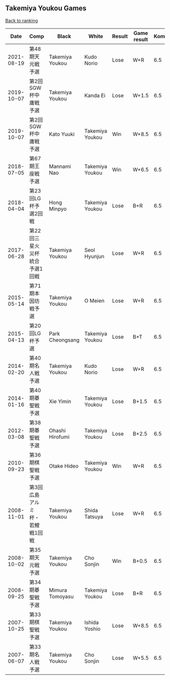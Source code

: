 ## Takemiya Youkou Games

[Back to ranking](../../index.md)




| **Date** | **Comp** | **Black** | **White** | **Result** | **Game result** | **Komi** | **Rating** | **Diff** | 
| --- | --- | --- | --- | --- | --- | --- | --- | --- |
| 2021-08-19 | 第48期天元戦予選 | Takemiya Youkou | Kudo Norio | Lose | W+R | 6.5 | missing | 0 | 
| 2019-10-07 | 第2回SGW杯中庸戦予選 | Takemiya Youkou | Kanda Ei | Lose | W+1.5 | 6.5 | missing | 0 | 
| 2019-10-07 | 第2回SGW杯中庸戦予選 | Kato Yuuki | Takemiya Youkou | Win | W+8.5 | 6.5 | missing | -2876 | 
| 2018-07-05 | 第67期王座戦予選 | Mannami Nao | Takemiya Youkou | Win | W+6.5 | 6.5 | 2876 | 2876 | 
| 2018-04-04 | 第23回LG杯予選2回戦 | Hong Minpyo | Takemiya Youkou | Lose | B+R | 6.5 | missing | 0 | 
| 2017-06-28 | 第22回三星火災杯統合予選1回戦 | Takemiya Youkou | Seol Hyunjun | Lose | W+R | 6.5 | missing | 0 | 
| 2015-05-14 | 第71期本因坊戦予選 | Takemiya Youkou | O Meien | Lose | W+R | 6.5 | missing | 0 | 
| 2015-04-13 | 第20回LG杯予選 | Park Cheongsang | Takemiya Youkou | Lose | B+T | 6.5 | missing | 0 | 
| 2014-02-20 | 第40期名人戦予選 | Takemiya Youkou | Kudo Norio | Lose | W+R | 6.5 | missing | 0 | 
| 2014-01-16 | 第40期碁聖戦予選 | Xie Yimin | Takemiya Youkou | Lose | B+1.5 | 6.5 | missing | 0 | 
| 2012-03-08 | 第38期碁聖戦予選 | Ohashi Hirofumi | Takemiya Youkou | Lose | B+2.5 | 6.5 | missing | 0 | 
| 2010-09-23 | 第36期棋聖戦予選 | Otake Hideo | Takemiya Youkou | Win | W+R | 6.5 | missing | -2310 | 
| 2008-11-01 | 第3回広島アルミ杯・若鯉戦1回戦 | Takemiya Youkou | Shida Tatsuya | Lose | W+R | 6.5 | 2310 | -360 | 
| 2008-10-02 | 第35期天元戦予選 | Takemiya Youkou | Cho Sonjin | Win | B+0.5 | 6.5 | 2670 | 2670 | 
| 2008-09-25 | 第34期碁聖戦予選 | Mimura Tomoyasu | Takemiya Youkou | Lose | B+R | 6.5 | missing | 0 | 
| 2007-10-25 | 第33期棋聖戦予選 | Takemiya Youkou | Ishida Yoshio | Lose | W+8.5 | 6.5 | missing | 0 | 
| 2007-06-07 | 第33期名人戦予選 | Takemiya Youkou | Cho Sonjin | Lose | W+5.5 | 6.5 | missing | missing |





